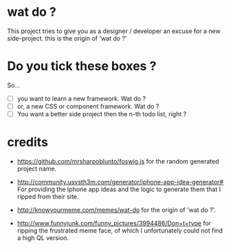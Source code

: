 # wat do ?
This project tries to give you as a designer / developer an excuse for a new side-project.
this is the origin of 'wat do ?'

# Do you tick these boxes ?

So... 

- [ ] you want to learn a new <language> framework. Wat do ?
- [ ] or, a new CSS or component framework. Wat do ?
- [ ] You want a better side project then the n-th todo list, right ?

# credits

* https://github.com/mrsharpoblunto/foswig.js
  for the random generated project name.
  
* http://community.usvsth3m.com/generator/iphone-app-idea-generator#
  For providing the Iphone app ideas and the logic to generate them that I ripped from their site.

* http://knowyourmeme.com/memes/wat-do
  for the origin of 'wat do ?'.

* http://www.funnyjunk.com/funny_pictures/3994486/Don+t+type
  for ripping the frustrated meme face, of which I unfortunately could not find a high QL version.